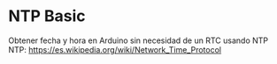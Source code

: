 # NTP Basic
Obtener fecha y hora en Arduino sin necesidad de un RTC usando NTP
NTP: https://es.wikipedia.org/wiki/Network_Time_Protocol